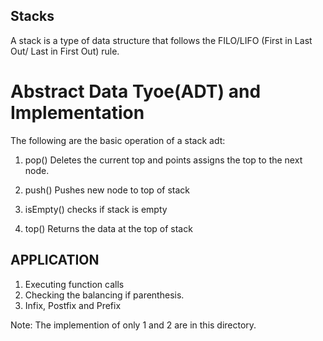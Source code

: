 ## Stacks

A stack is a type of data structure that follows the FILO/LIFO (First in Last Out/ Last in First Out) rule. 

# Abstract Data Tyoe(ADT) and Implementation
The following are the basic operation of a stack adt:

1. pop()
Deletes the current top and points assigns the top to the next node.

2. push()
Pushes new node to top of stack

3. isEmpty()
checks if stack is empty

4. top()
Returns the data at the top of stack

## APPLICATION

1. Executing function  calls
2. Checking the balancing if parenthesis. 
2. Infix, Postfix and Prefix

Note: The implemention of only 1 and 2 are in this directory.